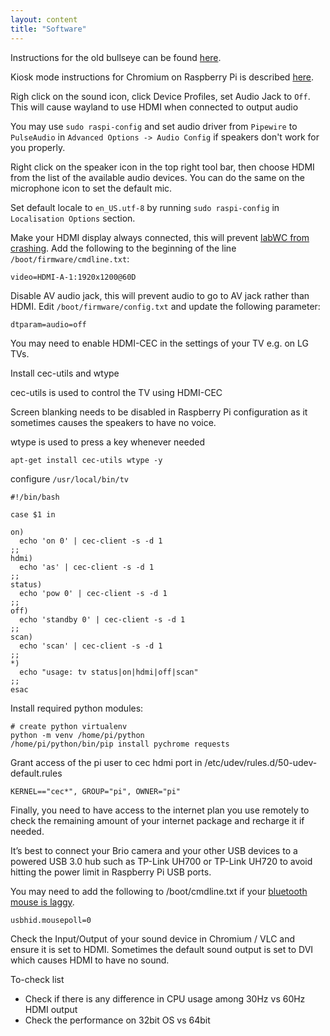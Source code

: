 ```yaml
---
layout: content
title: "Software"
---
```

Instructions for the old bullseye can be found [here](/software-bullseye). 

Kiosk mode instructions for Chromium on Raspberry Pi is described [here](https://www.raspberrypi.com/tutorials/how-to-use-a-raspberry-pi-in-kiosk-mode/).

Righ click on the sound icon, click Device Profiles, set Audio Jack to `Off`. This will cause wayland to use HDMI when connected to output audio

You may use `sudo raspi-config` and set audio driver from `Pipewire` to `PulseAudio` in `Advanced Options -> Audio Config` if speakers don't work for you properly.

Right click on the speaker icon in the top right tool bar, then choose HDMI from the list of the available audio devices. You can do the same on the microphone icon to set the default mic. 

Set default locale to `en_US.utf-8` by running `sudo raspi-config` in `Localisation Options` section.

Make your HDMI display always connected, this will prevent [labWC from crashing](https://forums.raspberrypi.com/viewtopic.php?t=328439#p1969811). Add the following to the beginning of the line `/boot/firmware/cmdline.txt`:

```
video=HDMI-A-1:1920x1200@60D
```

Disable AV audio jack, this will prevent audio to go to AV jack rather than HDMI. Edit `/boot/firmware/config.txt` and update the following parameter:
```
dtparam=audio=off
```

You may need to enable HDMI-CEC in the settings of your TV e.g. on LG TVs.

Install cec-utils and wtype

cec-utils is used to control the TV using HDMI-CEC

Screen blanking needs to be disabled in Raspberry Pi configuration as it sometimes causes the speakers to have no voice.

wtype is used to press a key whenever needed

```
apt-get install cec-utils wtype -y
```

configure `/usr/local/bin/tv`

```
#!/bin/bash

case $1 in

on)
  echo 'on 0' | cec-client -s -d 1
;;
hdmi)
  echo 'as' | cec-client -s -d 1
;;
status)
  echo 'pow 0' | cec-client -s -d 1
;;
off)
  echo 'standby 0' | cec-client -s -d 1
;;
scan)
  echo 'scan' | cec-client -s -d 1
;;
*)
  echo "usage: tv status|on|hdmi|off|scan"
;;
esac
```
Install required python modules:

```
# create python virtualenv
python -m venv /home/pi/python
/home/pi/python/bin/pip install pychrome requests
```

Grant access of the pi user to cec hdmi port in /etc/udev/rules.d/50-udev-default.rules

```
KERNEL=="cec*", GROUP="pi", OWNER="pi"
```

Finally, you need to have access to the internet plan you use remotely to check the remaining amount of your internet package and recharge it if needed.

It’s best to connect your Brio camera and your other USB devices to a powered USB 3.0 hub such as TP-Link UH700 or TP-Link UH720 to avoid hitting the power limit in Raspberry Pi USB ports.

You may need to add the following to /boot/cmdline.txt if your [bluetooth mouse is laggy](https://forums.raspberrypi.com/viewtopic.php?t=84999#p600742).


```
usbhid.mousepoll=0
```

Check the Input/Output of your sound device in Chromium / VLC and ensure it is set to HDMI. Sometimes the default sound output is set to DVI which causes HDMI to have no sound.

To-check list

- Check if there is any difference in CPU usage among 30Hz vs 60Hz HDMI output
- Check the performance on 32bit OS vs 64bit
